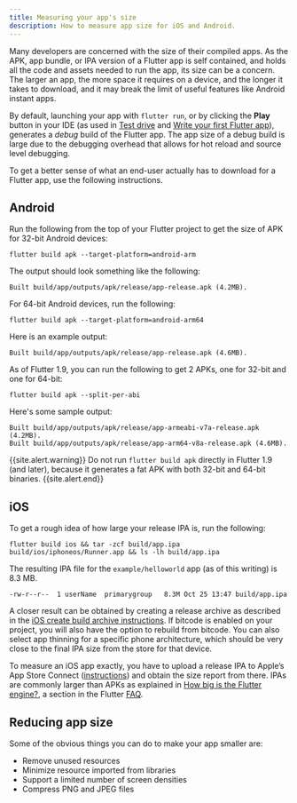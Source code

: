```yaml
---
title: Measuring your app's size
description: How to measure app size for iOS and Android.
---
```


Many developers are concerned with the size of their
compiled apps. As the APK, app bundle, or IPA version
of a Flutter app is self contained, and holds all the
code and assets needed to run the app, its size
can be a concern. The larger an app, the more space
it requires on a device, and the longer it takes to
download, and it may break the limit of useful features
like Android instant apps.

By default, launching your app with `flutter run`,
or by clicking the **Play** button in your IDE
(as used in [Test drive][] and
[Write your first Flutter app][]),
generates a _debug_ build of the Flutter app.
The app size of a debug build is large due to
the debugging overhead that allows for hot reload
and source level debugging.

To get a better sense of what an end-user actually
has to download for a Flutter app, use the
following instructions.

## Android

Run the following from the top of your Flutter project
to get the size of APK for 32-bit Android devices:

```shell
flutter build apk --target-platform=android-arm
```

The output should look something like the following:

```shell
Built build/app/outputs/apk/release/app-release.apk (4.2MB).
```

For 64-bit Android devices, run the following:

```shell
flutter build apk --target-platform=android-arm64
```

Here is an example output:

```shell
Built build/app/outputs/apk/release/app-release.apk (4.6MB).
```

As of Flutter 1.9, you can run the following to get 2 APKs,
one for 32-bit and one for 64-bit:

```shell
flutter build apk --split-per-abi
```

Here's some sample output:

```shell
Built build/app/outputs/apk/release/app-armeabi-v7a-release.apk (4.2MB).
Built build/app/outputs/apk/release/app-arm64-v8a-release.apk (4.6MB).
```

{{site.alert.warning}}
  Do not run `flutter build apk` directly in Flutter 1.9
  (and later), because it generates a fat APK with both
  32-bit and 64-bit binaries.
{{site.alert.end}}

## iOS

To get a rough idea of how large your release IPA is,
run the following:

```shell
flutter build ios && tar -zcf build/app.ipa build/ios/iphoneos/Runner.app && ls -lh build/app.ipa
```

The resulting IPA file for the `example/helloworld` app
(as of this writing) is 8.3 MB.

```shell
-rw-r--r--  1 userName  primarygroup   8.3M Oct 25 13:47 build/app.ipa
```

A closer result can be obtained by creating a release archive as described in
the [iOS create build archive instructions][]. If bitcode is enabled on your
project, you will also have the option to rebuild from bitcode. You can also
select app thinning for a specific phone architecture, which should be very
close to the final IPA size from the store for that device.

To measure an iOS app exactly,
you have to upload a release IPA to Apple’s
App Store Connect ([instructions][])
and obtain the size report from there.
IPAs are commonly larger than APKs as explained
in [How big is the Flutter engine?][], a
section in the Flutter [FAQ][].

## Reducing app size

Some of the obvious things you can do to make your app smaller
are:

* Remove unused resources
* Minimize resource imported from libraries
* Support a limited number of screen densities
* Compress PNG and JPEG files


[FAQ]: /docs/resources/faq
[How big is the Flutter engine?]: /docs/resources/faq#how-big-is-the-flutter-engine
[instructions]: /docs/deployment/ios
[Test drive]: /docs/get-started/test-drive
[Write your first Flutter app]: /docs/get-started/codelab
[iOS create build archive instructions]: /docs/deployment/ios#create-a-build-archive
